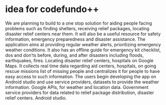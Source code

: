 # idea for codefundo++
We are planning to build to a one stop solution for aiding people facing problems such as finding shelters, receiving relief packages, locating disaster relief centers near them. It will also be a useful resource for safety information, emergency preparedness and disaster assistance.
The application aims at providing regular weather alerts, prioritizing emergency weather conditions. It also has an offline guide for emergency kit checklist, dos and don'ts before, during, and after disasters including floods, earthquakes, fires. Locating disaster relief centers, hospitals on Google Maps. It collects real time data regarding aid centers, hospitals, on going rescue missions list of missing people and centralizes it for people to have easy access to such information.
The users begin developing the app on Android studio and use service providers, datasets to provide the weather information.
Google APIs, for weather and location data. Government service providers for data related to relief package distribution, disaster relief centers.
Android studio.
